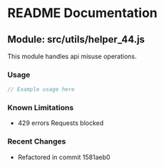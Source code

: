 # README Documentation

## Module: src/utils/helper_44.js

This module handles api misuse operations.

### Usage

```javascript
// Example usage here
```

### Known Limitations

- 429 errors Requests blocked

### Recent Changes

- Refactored in commit 1581aeb0
